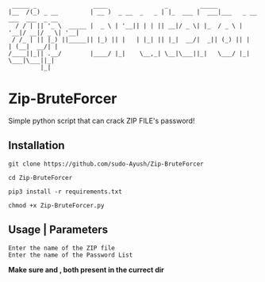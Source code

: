```
 _____ _                ____                _         _____                            
|__  /(_) _ __         | __ )  _ __  _   _ | |_  ___ |  ___|___   _ __  ___  ___  _ __ 
  / / | || '_ \  _____ |  _ \ | '__|| | | || __|/ _ \| |_  / _ \ | '__|/ __|/ _ \| '__|
 / /_ | || |_) ||_____|| |_) || |   | |_| || |_|  __/|  _|| (_) || |  | (__|  __/| |   
/____||_|| .__/        |____/ |_|    \__,_| \__|\___||_|   \___/ |_|   \___|\___||_|   
         |_|
```
# Zip-BruteForcer
Simple python script that can crack ZIP FILE's password!

## Installation
```
git clone https://github.com/sudo-Ayush/Zip-BruteForcer

cd Zip-BruteForcer

pip3 install -r requirements.txt

chmod +x Zip-BruteForcer.py
```

## Usage | Parameters
```
Enter the name of the ZIP file
Enter the name of the Password List
```

**Make sure <ZIP file> and <Password list>, both present in the currect dir**

